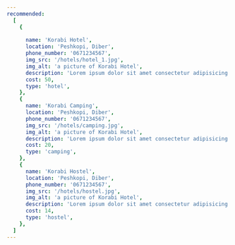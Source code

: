 ```yaml
---
recommended:
  [
    {
      
      name: 'Korabi Hotel',
      location: 'Peshkopi, Diber',
      phone_number: '0671234567',
      img_src: '/hotels/hotel_1.jpg',
      img_alt: 'a picture of Korabi Hotel',
      description: 'Lorem ipsum dolor sit amet consectetur adipisicing elit.',
      cost: 50,
      type: 'hotel',
    },
    {
      name: 'Korabi Camping',
      location: 'Peshkopi, Diber',
      phone_number: '0671234567',
      img_src: '/hotels/camping.jpg',
      img_alt: 'a picture of Korabi Hotel',
      description: 'Lorem ipsum dolor sit amet consectetur adipisicing elit.',
      cost: 20,
      type: 'camping',
    },
    {
      name: 'Korabi Hostel',
      location: 'Peshkopi, Diber',
      phone_number: '0671234567',
      img_src: '/hotels/hostel.jpg',
      img_alt: 'a picture of Korabi Hotel',
      description: 'Lorem ipsum dolor sit amet consectetur adipisicing elit.',
      cost: 14,
      type: 'hostel',
    },
  ]
---
```

